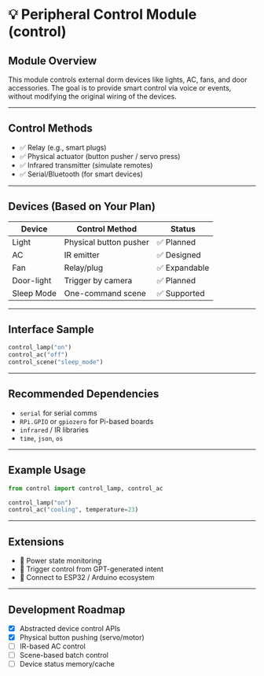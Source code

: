 # 💡 Peripheral Control Module (control)

## Module Overview
This module controls external dorm devices like lights, AC, fans, and door accessories. The goal is to provide smart control via voice or events, without modifying the original wiring of the devices.

---

## Control Methods
- ✅ Relay (e.g., smart plugs)
- ✅ Physical actuator (button pusher / servo press)
- ✅ Infrared transmitter (simulate remotes)
- ✅ Serial/Bluetooth (for smart devices)

---

## Devices (Based on Your Plan)
| Device     | Control Method    | Status     |
|------------|-------------------|------------|
| Light      | Physical button pusher | ✅ Planned |
| AC         | IR emitter         | ✅ Designed |
| Fan        | Relay/plug         | ✅ Expandable |
| Door-light | Trigger by camera  | ✅ Planned |
| Sleep Mode | One-command scene  | ✅ Supported |

---

## Interface Sample
```python
control_lamp("on")
control_ac("off")
control_scene("sleep_mode")
```

---

## Recommended Dependencies
- `serial` for serial comms
- `RPi.GPIO` or `gpiozero` for Pi-based boards
- `infrared` / IR libraries
- `time`, `json`, `os`

---

## Example Usage
```python
from control import control_lamp, control_ac

control_lamp("on")
control_ac("cooling", temperature=23)
```

---

## Extensions
- 🔌 Power state monitoring
- 🧠 Trigger control from GPT-generated intent
- 📶 Connect to ESP32 / Arduino ecosystem

---

## Development Roadmap
- [x] Abstracted device control APIs
- [x] Physical button pushing (servo/motor)
- [ ] IR-based AC control
- [ ] Scene-based batch control
- [ ] Device status memory/cache
